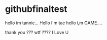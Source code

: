 # githubfinaltest

hello im tannie...
Hello i'm tae
hello i,m GAME.... 

thank you ???
 wtf ????
I Love U
